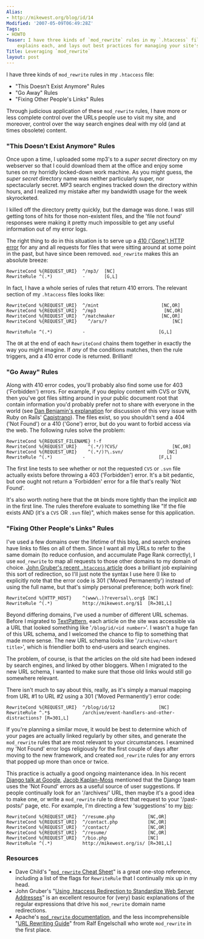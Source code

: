 ```yaml
---
Alias:
- http://mikewest.org/blog/id/14
Modified: '2007-05-09T06:49:28Z'
Tags:
- HOWTO
Teaser: I have three kinds of `mod_rewrite` rules in my `.htaccess` file, this article
    explains each, and lays out best practices for managing your site's URL scheme.
Title: Leveraging `mod_rewrite`
layout: post
---
```

I have three kinds of `mod_rewrite` rules in my `.htaccess` file:

* "This Doesn't Exist Anymore" Rules
* "Go Away" Rules
* "Fixing Other People's Links" Rules

Through judicious application of these `mod_rewrite` rules, I have more or less complete control over the URLs people use to visit my site, and moreover, control over the way search engines deal with my old (and at times obsolete) content.

### "This Doesn't Exist Anymore" Rules ###

Once upon a time, I uploaded some mp3's to a _super secret_ directory on my webserver so that I could download them at the office and enjoy some tunes on my horridly locked-down work machine.  As you might guess, the _super secret_ directory name was neither particularly super, nor spectacularly secret.  MP3 search engines tracked down the directory within hours, and I realized my mistake after my bandwidth usage for the week skyrocketed.

I killed off the directory pretty quickly, but the damage was done.  I was still getting tons of hits for those non-existent files, and the 'file not found' responses were making it pretty much impossible to get any useful information out of my error logs.

The right thing to do in this situation is to serve up a [410 ('Gone') HTTP error][gone] for any and all requests for files that were sitting around at some point in the past, but have since been removed.  `mod_rewrite` makes this an absolute breeze:

    RewriteCond %{REQUEST_URI}  ^/mp3/  [NC]
    RewriteRule ^(.*)           -       [G,L]
    
In fact, I have a whole series of rules that return 410 errors.  The relevant section of my `.htaccess` files looks like:

    RewriteCond %{REQUEST_URI}  ^/mint                       [NC,OR]
    RewriteCond %{REQUEST_URI}  ^/mp3                         [NC,OR]
    RewriteCond %{REQUEST_URI}  ^/matchmaker                 [NC,OR]
    RewriteCond %{REQUEST_URI}    ^/ars/?                        [NC]
    
    RewriteRule ^(.*)           -                           [G,L]
    
The `OR` at the end of each `RewriteCond` chains them together in exactly the way you might imagine.  If _any_ of the conditions matches, then the rule triggers, and a 410 error code is returned.  Brilliant!

### "Go Away" Rules ###

Along with 410 error codes, you'll probably also find some use for 403 ('Forbidden') errors.  For example, if you deploy content with CVS or SVN, then you've got files sitting around in your public document root that contain information you'd probably prefer not to share with everyone in the world (see [Dan Benjamin's explanation][hive] for discussion of this very issue with Ruby on Rails' [Capistrano][capistrano]).  The files exist, so you shouldn't send a 404 ('Not Found') or a 410 ('Gone') error, but do you want to forbid access via the web.  The following rules solve the problem:

    RewriteCond %{REQUEST_FILENAME} !-f
    RewriteCond %{REQUEST_URI}    ^(.*/)?CVS/                    [NC,OR]
    RewriteCond %{REQUEST_URI}    ^(.*/)?\.svn/                [NC]
    RewriteRule ^(.*)           -                           [F,L]
    
The first line tests to see whether or not the requested `CVS` or `.svn` file actually exists before throwing a 403 ('Forbidden') error.  It's a bit pedantic, but one ought not return a 'Forbidden' error for a file that's really 'Not Found'.

It's also worth noting here that the `OR` binds more tightly than the implicit `AND` in the first line.  The rules therefore evaluate to something like "If the file exists AND (it's a `CVS` OR `.svn` file)", which makes sense for this application.

### "Fixing Other People's Links" Rules ###

I've used a few domains over the lifetime of this blog, and search engines have links to files on all of them.  Since I want all my URLs to refer to the same domain (to reduce confusion, and accumulate Page Rank correctly), I use `mod_rewrite` to map all requests to those other domains to my domain of choice.  [John Gruber's recent `.htaccess` article][gruber] does a brilliant job explaining this sort of redirection, so I'll just note the syntax I use here (I like to explicitly note that the error code is 301 ('Moved Permanently') instead of using the full name, but that's simply personal preference; both work fine):

    RewriteCond %{HTTP_HOST}    ^(www\.)?reversal\.org$ [NC]
    RewriteRule ^(.*)           http://mikewest.org/$1  [R=301,L]

Beyond differing domains, I've used a number of different URL schemas.  Before I migrated to [TextPattern][txp], each article on the site was accessible via a URL that looked something like '`/blog/id/<id number>`'.  I wasn't a huge fan of this URL schema, and I welcomed the chance to flip to something that made more sense.  The new URL schema looks like '`/archive/<short title>`', which is friendlier both to end-users and search engines.  

The problem, of course, is that the articles on the old site had been indexed by search engines, and linked by other bloggers.  When I migrated to the new URL schema, I wanted to make sure that those old links would still go somewhere relevant.

There isn't much to say about this, really, as it's simply a manual mapping from URL #1 to URL #2 using a 301 ('Moved Permanently') error code:

    RewriteCond %{REQUEST_URI}  ^/blog/id/12                [NC]
    RewriteRule ^.*$            /archive/event-handlers-and-other-distractions? [R=301,L]

If you're planning a similar move, it would be best to determine which of your pages are actually linked regularly by other sites, and generate the `mod_rewrite` rules that are most relevant to your circumstances.  I examined my 'Not Found' error logs religiously for the first couple of days after moving to the new framework, and created `mod_rewrite` rules for any errors that popped up more than once or twice.  

This practice is actually a good ongoing maintenance idea.  In his recent [Django talk at Google][django-google], [Jacob Kaplan-Moss][jacob] mentioned that the Django team uses the 'Not Found' errors as a useful source of user suggestions.  If people continually look for an '/archives/' URL, then maybe it's a good idea to make one, or write a `mod_rewrite` rule to direct that request to your '/past-posts/' page, etc.  For example, I'm directing a few 'suggestions' to my [bio][me]:

    RewriteCond %{REQUEST_URI}  ^/resume.php            [NC,OR]
    RewriteCond %{REQUEST_URI}  ^/contact.php           [NC,OR]
    RewriteCond %{REQUEST_URI}  ^/contact/              [NC,OR]
    RewriteCond %{REQUEST_URI}  ^/resume/               [NC,OR]
    RewriteCond %{REQUEST_URI}  ^/bio.php               [NC]
    RewriteRule ^(.*)           http://mikewest.org/is/ [R=301,L]

### Resources ###

* Dave Child's "[`mod_rewrite` Cheat Sheet][cheat]" is a great one-stop reference, including a list of the flags for `RewriteRule` that I continually mix up in my head.
* John Gruber's "[Using .htaccess Redirection to Standardize Web Server Addresses][gruber]" is an excellent resource for (very) basic explanations of the regular expressions that drive his `mod_rewrite` domain name redirections.
* Apache's [`mod_rewrite` documentation][apache-docs], and the less incomprehensible "[URL Rewriting Guide][apache-guide]" from Ralf Engelschall who wrote `mod_rewrite` in the first place.

[txp]: http://textpattern.com/  "TextPattern"
[gone]: http://diveintomark.org/archives/2003/03/27/http_error_410_gone "Mark Pilgrim - HTTP Error 410: Gone"
[hive]: http://hivelogic.com/articles/2006/04/30/preventing_svn_exposure "Hivelogic - Preventing SVN Exposure"
[cheat]: http://www.addedbytes.com/cheat-sheets/mod_rewrite-cheat-sheet/ "Dave Child - `mod_rewrite` Cheat Sheet"
[django-google]: http://video.google.com/videoplay?docid=-70449010942275062 "Jacob Kaplan-Moss talks about Django at Google"
[jacob]: http://www.jacobian.org/ "Jacob Kaplan-Moss' Website"
[me]: /is/ "Mike West's Bio/Resume"
[gruber]: http://daringfireball.net/2006/05/htaccess_redirection "John Gruber - Using .htaccess Redirection to Standardize Web Server Addresses"
[apache-docs]: http://httpd.apache.org/docs/1.3/mod/mod_rewrite.html
[apache-guide]: http://httpd.apache.org/docs/2.0/misc/rewriteguide.html "URL Rewriting Guide"
[capistrano]: http://manuals.rubyonrails.com/read/book/17